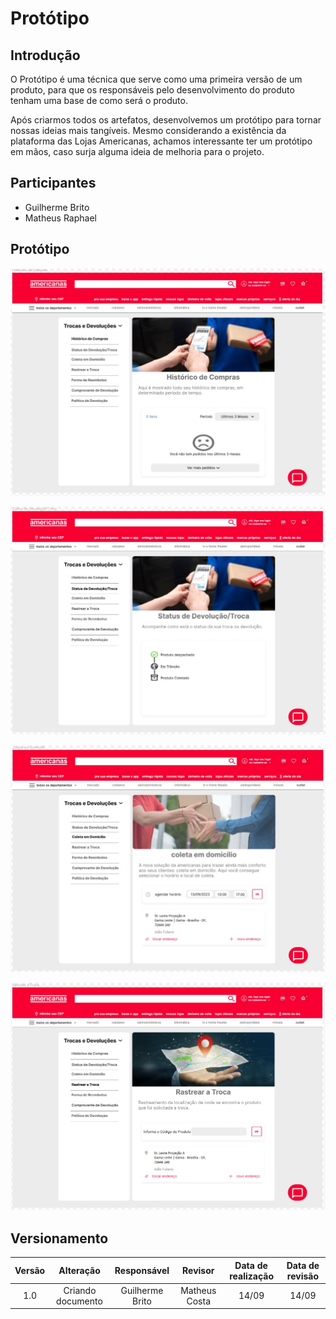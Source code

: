 # Protótipo

## Introdução

O Protótipo é uma técnica que serve como uma primeira versão de um produto, para que os responsáveis pelo desenvolvimento do produto tenham uma base de como será o produto.

Após criarmos todos os artefatos, desenvolvemos um protótipo para tornar nossas ideias mais tangíveis. Mesmo considerando a existência da plataforma das Lojas Americanas, achamos interessante ter um protótipo em mãos, caso surja alguma ideia de melhoria para o projeto.

## Participantes

- Guilherme Brito
- Matheus Raphael

## Protótipo

![prototipo1](../Assets/base/prototipo/HistoricoCompra.jpeg)

![prototipo2](../Assets/base/prototipo/StatusDevolucao.jpeg)

![prototipo3](../Assets/base/prototipo/ColetaDomicilio.jpeg)

![prototipo4](../Assets/base/prototipo/RastrearTroca.jpeg)

## Versionamento

| Versão |     Alteração     |  Responsável  | Revisor | Data de realização | Data de revisão 
| :----: | :---------------: | :-----------: | :-----: | :---: | :----:
|  1.0   | Criando documento | Guilherme Brito | Matheus Costa | 14/09 | 14/09

